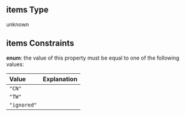 ## items Type

unknown

## items Constraints

**enum**: the value of this property must be equal to one of the following values:

| Value       | Explanation |
| :---------- | ----------- |
| `"CN"`      |             |
| `"TW"`      |             |
| `"ignored"` |             |
